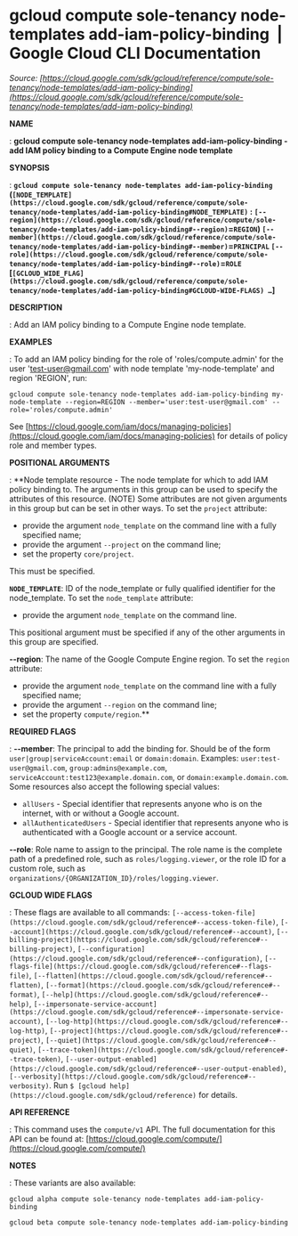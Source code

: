 # gcloud compute sole-tenancy node-templates add-iam-policy-binding  |  Google Cloud CLI Documentation

*Source: [https://cloud.google.com/sdk/gcloud/reference/compute/sole-tenancy/node-templates/add-iam-policy-binding](https://cloud.google.com/sdk/gcloud/reference/compute/sole-tenancy/node-templates/add-iam-policy-binding)*

**NAME**

: **gcloud compute sole-tenancy node-templates add-iam-policy-binding - add IAM policy binding to a Compute Engine node template**

**SYNOPSIS**

: **`gcloud compute sole-tenancy node-templates add-iam-policy-binding` (`[NODE_TEMPLATE](https://cloud.google.com/sdk/gcloud/reference/compute/sole-tenancy/node-templates/add-iam-policy-binding#NODE_TEMPLATE)` : `[--region](https://cloud.google.com/sdk/gcloud/reference/compute/sole-tenancy/node-templates/add-iam-policy-binding#--region)`=`REGION`) `[--member](https://cloud.google.com/sdk/gcloud/reference/compute/sole-tenancy/node-templates/add-iam-policy-binding#--member)`=`PRINCIPAL` `[--role](https://cloud.google.com/sdk/gcloud/reference/compute/sole-tenancy/node-templates/add-iam-policy-binding#--role)`=`ROLE` [`[GCLOUD_WIDE_FLAG](https://cloud.google.com/sdk/gcloud/reference/compute/sole-tenancy/node-templates/add-iam-policy-binding#GCLOUD-WIDE-FLAGS) …`]**

**DESCRIPTION**

: Add an IAM policy binding to a Compute Engine node template.

**EXAMPLES**

: To add an IAM policy binding for the role of 'roles/compute.admin' for the user
'test-user@gmail.com' with node template 'my-node-template' and region 'REGION',
run:

```
gcloud compute sole-tenancy node-templates add-iam-policy-binding my-node-template --region=REGION --member='user:test-user@gmail.com' --role='roles/compute.admin'
```

See [https://cloud.google.com/iam/docs/managing-policies](https://cloud.google.com/iam/docs/managing-policies)
for details of policy role and member types.

**POSITIONAL ARGUMENTS**

: **Node template resource - The node template for which to add IAM policy binding
to. The arguments in this group can be used to specify the attributes of this
resource. (NOTE) Some attributes are not given arguments in this group but can
be set in other ways.
To set the `project` attribute:

- provide the argument `node_template` on the command line with a fully
specified name;
- provide the argument `--project` on the command line;
- set the property `core/project`.

This must be specified.

**`NODE_TEMPLATE`**:
ID of the node_template or fully qualified identifier for the node_template.
To set the `node_template` attribute:

- provide the argument `node_template` on the command line.

This positional argument must be specified if any of the other arguments in this
group are specified.

**--region**:
The name of the Google Compute Engine region.
To set the `region` attribute:

- provide the argument `node_template` on the command line with a fully
specified name;
- provide the argument `--region` on the command line;
- set the property `compute/region`.**

**REQUIRED FLAGS**

: **--member**:
The principal to add the binding for. Should be of the form
`user|group|serviceAccount:email` or `domain:domain`.
Examples: `user:test-user@gmail.com`,
`group:admins@example.com`,
`serviceAccount:test123@example.domain.com`, or
`domain:example.domain.com`.
Some resources also accept the following special values:

- `allUsers` - Special identifier that represents anyone who is on the
internet, with or without a Google account.
- `allAuthenticatedUsers` - Special identifier that represents anyone
who is authenticated with a Google account or a service account.

**--role**:
Role name to assign to the principal. The role name is the complete path of a
predefined role, such as `roles/logging.viewer`, or the role ID for a
custom role, such as
`organizations/{ORGANIZATION_ID}/roles/logging.viewer`.

**GCLOUD WIDE FLAGS**

: These flags are available to all commands: `[--access-token-file](https://cloud.google.com/sdk/gcloud/reference#--access-token-file)`,
`[--account](https://cloud.google.com/sdk/gcloud/reference#--account)`, `[--billing-project](https://cloud.google.com/sdk/gcloud/reference#--billing-project)`,
`[--configuration](https://cloud.google.com/sdk/gcloud/reference#--configuration)`,
`[--flags-file](https://cloud.google.com/sdk/gcloud/reference#--flags-file)`,
`[--flatten](https://cloud.google.com/sdk/gcloud/reference#--flatten)`, `[--format](https://cloud.google.com/sdk/gcloud/reference#--format)`, `[--help](https://cloud.google.com/sdk/gcloud/reference#--help)`, `[--impersonate-service-account](https://cloud.google.com/sdk/gcloud/reference#--impersonate-service-account)`,
`[--log-http](https://cloud.google.com/sdk/gcloud/reference#--log-http)`,
`[--project](https://cloud.google.com/sdk/gcloud/reference#--project)`, `[--quiet](https://cloud.google.com/sdk/gcloud/reference#--quiet)`, `[--trace-token](https://cloud.google.com/sdk/gcloud/reference#--trace-token)`, `[--user-output-enabled](https://cloud.google.com/sdk/gcloud/reference#--user-output-enabled)`,
`[--verbosity](https://cloud.google.com/sdk/gcloud/reference#--verbosity)`.
Run `$ [gcloud help](https://cloud.google.com/sdk/gcloud/reference)` for details.

**API REFERENCE**

: This command uses the `compute/v1` API. The full documentation for
this API can be found at: [https://cloud.google.com/compute/](https://cloud.google.com/compute/)

**NOTES**

: These variants are also available:

```
gcloud alpha compute sole-tenancy node-templates add-iam-policy-binding
```

```
gcloud beta compute sole-tenancy node-templates add-iam-policy-binding
```